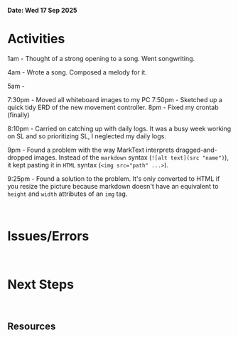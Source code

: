 **Date: Wed 17 Sep 2025**<br>

# Activities

1am - Thought of a strong opening to a song. Went songwriting.

4am - Wrote a song. Composed a melody for it.

5am -

7:30pm - Moved all whiteboard images to my PC
7:50pm - Sketched up a quick tidy ERD of the new movement controller.
8pm - Fixed my crontab (finally)

8:10pm - Carried on catching up with daily logs. It was a busy week working on SL and so prioritizing SL, I neglected my daily logs.



9pm - Found a problem with the way MarkText interprets dragged-and-dropped images. Instead of the `markdown` syntax (`![alt text](src "name")`), it kept pasting it in `HTML` syntax (`<img src="path" ...>`).

9:25pm - Found a solution to the problem. It's only converted to HTML if you resize the picture because markdown doesn't have an equivalent to `height` and `width` attributes of an `img` tag.

<br>

# Issues/Errors

<br>

# Next Steps

<br>

## Resources

<br>

